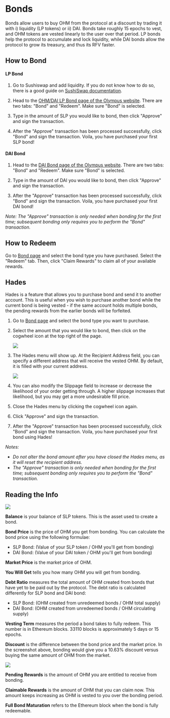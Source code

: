 # Bonds

Bonds allow users to buy OHM from the protocol at a discount by trading it with i) liquidity \(LP tokens\) or ii) DAI. Bonds take roughly 15 epochs to vest, and OHM tokens are vested linearly to the user over that period. LP bonds help the protocol to accumulate and lock liquidity, while DAI bonds allow the protocol to grow its treasury, and thus its RFV faster.

## How to Bond

#### LP Bond

1. Go to Sushiswap and add liquidity. If you do not know how to do so, there is a good guide on [SushiSwap documentation](https://help.sushidocs.com/guides/how-to-add-tokens-to-sushiswap-exchange-as-an-lp).

2. Head to the [OHM/DAI LP Bond page of the Olympus website](https://app.olympusdao.finance/#/bonds/ohm_dai_lp). There are two tabs: "Bond" and "Redeem". Make sure "Bond" is selected.

3. Type in the amount of SLP you would like to bond, then click "Approve" and sign the transaction.

4. After the "Approve" transaction has been processed successfully, click "Bond" and sign the transaction. Voila, you have purchased your first SLP bond!

#### DAI Bond

1. Head to the [DAI Bond page of the Olympus website](https://app.olympusdao.finance/#/bonds/dai). There are two tabs: "Bond" and "Redeem". Make sure "Bond" is selected.

2. Type in the amount of DAI you would like to bond, then click "Approve" and sign the transaction.

3. After the "Approve" transaction has been processed successfully, click "Bond" and sign the transaction. Voila, you have purchased your first DAI bond!

_Note: The "Approve" transaction is only needed when bonding for the first time; subsequent bonding only requires you to perform the "Bond" transaction._

## **How to Redeem**

Go to [Bond page](https://app.olympusdao.finance/#/bonds) and select the bond type you have purchased. Select the "Redeem" tab. Then, click "Claim Rewards" to claim all of your available rewards.

## Hades

Hades is a feature that allows you to purchase bond and send it to another account. This is useful when you wish to purchase another bond while the current bond is being vested - if the same account holds multiple bonds, the pending rewards from the earlier bonds will be forfeited.

1. Go to [Bond page](https://app.olympusdao.finance/#/bonds) and select the bond type you want to purchase.

2. Select the amount that you would like to bond, then click on the cogwheel icon at the top right of the page.

    ![](../.gitbook/assets/using-the-website/bonds/cogwheel.png)

3. The Hades menu will show up. At the Recipient Address field, you can specify a different address that will receive the vested OHM. By default, it is filled with your current address.

    ![](../.gitbook/assets/using-the-website/bonds/hades.png)

4. You can also modify the Slippage field to increase or decrease the likelihood of your order getting through. A higher slippage increases that likelihood, but you may get a more undesirable fill price.

5. Close the Hades menu by clicking the cogwheel icon again.

6. Click "Approve" and sign the transaction.

7. After the "Approve" transaction has been processed successfully, click "Bond" and sign the transaction. Voila, you have purchased your first bond using Hades!

*Notes:*

- *Do not alter the bond amount after you have closed the Hades menu, as it will reset the recipient address.*
- *The "Approve" transaction is only needed when bonding for the first time; subsequent bonding only requires you to perform the "Bond" transaction.*

## Reading the Info

![](../.gitbook/assets/using-the-website/bonds/modal.png)

**Balance** is your balance of SLP tokens. This is the asset used to create a bond.

**Bond Price** is the price of OHM you get from bonding. You can calculate the bond price using the following formulae:

- SLP Bond: \(Value of your SLP token / OHM you'll get from bonding\)
- DAI Bond: \(Value of your DAI token / OHM you'll get from bonding\)

**Market Price** is the market price of OHM.

**You Will Get** tells you how many OHM you will get from bonding.

**Debt Ratio** measures the total amount of OHM created from bonds that have yet to be paid out by the protocol. The debt ratio is calculated differently for SLP bond and DAI bond:

- SLP Bond: \(OHM created from unredeemed bonds / OHM total supply\)
- DAI Bond: \(OHM created from unredeemed bonds / OHM circulating supply\)

**Vesting Term** measures the period a bond takes to fully redeem. This number is in Ethereum blocks. 33110 blocks is approximately 5 days or 15 epochs.

**Discount** is the difference between the bond price and the market price. In the screenshot above, bonding would give you a 10.63% discount versus buying the same amount of OHM from the market.

![](../.gitbook/assets/using-the-website/bonds/modal_redeem.png)

**Pending Rewards** is the amount of OHM you are entitled to receive from bonding.

**Claimable Rewards** is the amount of OHM that you can claim now. This amount keeps increasing as OHM is vested to you over the bonding period.

**Full Bond Maturation** refers to the Ethereum block when the bond is fully redeemable.
